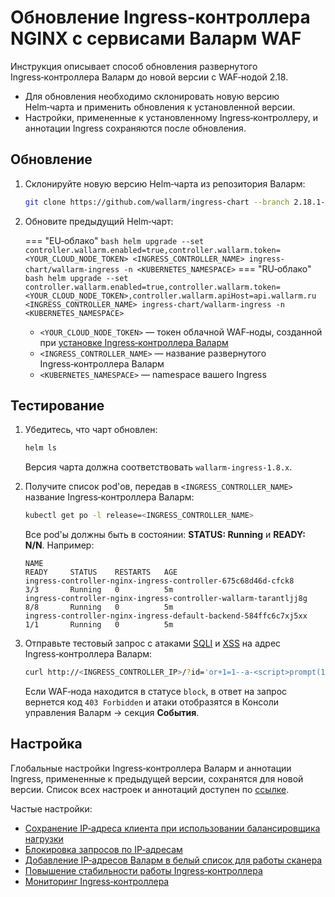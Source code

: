# Обновление Ingress‑контроллера NGINX с сервисами Валарм WAF

Инструкция описывает способ обновления развернутого Ingress‑контроллера Валарм до новой версии с WAF‑нодой 2.18.

* Для обновления необходимо склонировать новую версию Helm‑чарта и применить обновления к установленной версии.
* Настройки, примененные к установленному Ingress‑контроллеру, и аннотации Ingress сохраняются после обновления.

## Обновление

1. Склонируйте новую версию Helm‑чарта из репозитория Валарм:

    ```bash
    git clone https://github.com/wallarm/ingress-chart --branch 2.18.1-1 --single-branch
    ```
2. Обновите предыдущий Helm‑чарт:

    === "EU‑облако"
        ``` bash
        helm upgrade --set controller.wallarm.enabled=true,controller.wallarm.token=<YOUR_CLOUD_NODE_TOKEN> <INGRESS_CONTROLLER_NAME> ingress-chart/wallarm-ingress -n <KUBERNETES_NAMESPACE>
        ```
    === "RU‑облако"
        ``` bash
        helm upgrade --set controller.wallarm.enabled=true,controller.wallarm.token=<YOUR_CLOUD_NODE_TOKEN>,controller.wallarm.apiHost=api.wallarm.ru <INGRESS_CONTROLLER_NAME> ingress-chart/wallarm-ingress -n <KUBERNETES_NAMESPACE>
        ```

    * `<YOUR_CLOUD_NODE_TOKEN>` — токен облачной WAF‑ноды, созданной при [установке Ingress‑контроллера Валарм](../admin-ru/installation-kubernetes-ru.md)
    * `<INGRESS_CONTROLLER_NAME>` — название развернутого Ingress‑контроллера Валарм
    * `<KUBERNETES_NAMESPACE>` — namespace вашего Ingress

## Тестирование 

1. Убедитесь, что чарт обновлен:

    ```bash
    helm ls
    ```

    Версия чарта должна соответствовать `wallarm-ingress-1.8.x`.
2. Получите список pod'ов, передав в `<INGRESS_CONTROLLER_NAME>` название Ingress‑контроллера Валарм:
    
    ``` bash
    kubectl get po -l release=<INGRESS_CONTROLLER_NAME>
    ```

    Все pod'ы должны быть в состоянии: **STATUS: Running** и **READY: N/N**. Например:

    ```
    NAME                                                              READY     STATUS    RESTARTS   AGE
    ingress-controller-nginx-ingress-controller-675c68d46d-cfck8      3/3       Running   0          5m
    ingress-controller-nginx-ingress-controller-wallarm-tarantljj8g   8/8       Running   0          5m
    ingress-controller-nginx-ingress-default-backend-584ffc6c7xj5xx   1/1       Running   0          5m
    ```

3. Отправьте тестовый запрос с атаками [SQLI](../attacks-vulns-list.md#sqlинъекция-sql-injection) и [XSS](../attacks-vulns-list.md#межсайтовый-скриптинг-англ-cross-site-scripting-xss) на адрес Ingress‑контроллера Валарм:

    ```bash
    curl http://<INGRESS_CONTROLLER_IP>/?id='or+1=1--a-<script>prompt(1)</script>'
    ```

    Если WAF‑нода находится в статусе `block`, в ответ на запрос вернется код `403 Forbidden` и атаки отобразятся в Консоли управления Валарм → секция **События**.

## Настройка

Глобальные настройки Ingress‑контроллера Валарм и аннотации Ingress, примененные к предыдущей версии, сохранятся для новой версии. Список всех настроек и аннотаций доступен по [ссылке](../admin-ru/configure-kubernetes-ru.md).

Частые настройки:

* [Сохранение IP‑адреса клиента при использовании балансировщика нагрузки](../admin-ru/configuration-guides/wallarm-ingress-controller/best-practices/report-public-user-ip.md)
* [Блокировка запросов по IP‑адресам](../admin-ru/configuration-guides/wallarm-ingress-controller/best-practices/block-ip-addresses.md)
* [Добавление IP‑адресов Валарм в белый список для работы сканера](../admin-ru/configuration-guides/wallarm-ingress-controller/best-practices/whitelist-wallarm-ip-addresses.md)
* [Повышение стабильности работы Ingress‑контроллера](../admin-ru/configuration-guides/wallarm-ingress-controller/best-practices/high-availability-considerations.md)
* [Мониторинг Ingress‑контроллера](../admin-ru/configuration-guides/wallarm-ingress-controller/best-practices/ingress-controller-monitoring.md)
